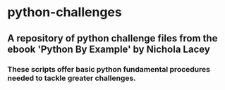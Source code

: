 # python-challenges
## A repository of python challenge files from the ebook 'Python By Example' by Nichola Lacey
### These scripts offer basic python fundamental procedures needed to tackle greater challenges.
